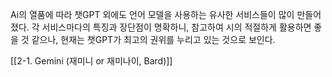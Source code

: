 
Ai의 열품에 따라 챗GPT 외에도 언어 모델을 사용하는 유사한 서비스들이 많이 만들어졌다. 각 서비스마다의 특징과 장단점이 명확하니, 참고하여 시의 적절하게 활용하면 좋을 것 같으나, 현재는 챗GPT가 최고의 권위를 누리고 있는 것으로 보인다.

[[2-1. Gemini (재미니 or 재미나이, Bard)]]

